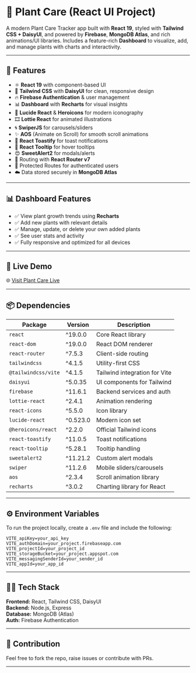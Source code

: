 # 🌿 Plant Care (React UI Project)

A modern Plant Care Tracker app built with **React 19**, styled with **Tailwind CSS + DaisyUI**, and powered by **Firebase**, **MongoDB Atlas**, and rich animations/UI libraries. Includes a feature-rich **Dashboard** to visualize, add, and manage plants with charts and interactivity.

---

## 🚀 Features

- ⚛️ **React 19** with component-based UI
- 🎨 **Tailwind CSS** with **DaisyUI** for clean, responsive design
- 🔥 **Firebase Authentication** & user management
- 📊 **Dashboard** with **Recharts** for visual insights
- 🧾 **Lucide React** & **Heroicons** for modern iconography
- 🎞️ **Lottie React** for animated illustrations
- 🌀 **SwiperJS** for carousels/sliders
- ✨ **AOS** (Animate on Scroll) for smooth scroll animations
- 🍞 **React Toastify** for toast notifications
- 💬 **React Tooltip** for hover tooltips
- 😍 **SweetAlert2** for modals/alerts
- 🧭 Routing with **React Router v7**
- 🔐 Protected Routes for authenticated users
- ☁️ Data stored securely in **MongoDB Atlas**

---

## 📊 Dashboard Features

- ✅ View plant growth trends using **Recharts**
- ✅ Add new plants with relevant details
- ✅ Manage, update, or delete your own added plants
- ✅ See user stats and activity
- ✅ Fully responsive and optimized for all devices

---

## 🔗 Live Demo

🌐 [Visit Plant Care Live](https://plant-care-tracker-4cf37.web.app/)


---

## 📦 Dependencies

| Package               | Version    | Description |
|------------------------|------------|-------------|
| `react`               | ^19.0.0    | Core React library |
| `react-dom`           | ^19.0.0    | React DOM renderer |
| `react-router`        | ^7.5.3     | Client-side routing |
| `tailwindcss`         | ^4.1.5     | Utility-first CSS |
| `@tailwindcss/vite`   | ^4.1.5     | Tailwind integration for Vite |
| `daisyui`             | ^5.0.35    | UI components for Tailwind |
| `firebase`            | ^11.6.1    | Backend services and auth |
| `lottie-react`        | ^2.4.1     | Animation rendering |
| `react-icons`         | ^5.5.0     | Icon library |
| `lucide-react`        | ^0.523.0   | Modern icon set |
| `@heroicons/react`    | ^2.2.0     | Official Tailwind icons |
| `react-toastify`      | ^11.0.5    | Toast notifications |
| `react-tooltip`       | ^5.28.1    | Tooltip handling |
| `sweetalert2`         | ^11.21.2   | Custom alert modals |
| `swiper`              | ^11.2.6    | Mobile sliders/carousels |
| `aos`                 | ^2.3.4     | Scroll animation library |
| `recharts`            | ^3.0.2     | Charting library for React |

---

## ⚙️ Environment Variables

To run the project locally, create a `.env` file and include the following:

```env
VITE_apiKey=your_api_key
VITE_authDomain=your_project.firebaseapp.com
VITE_projectId=your_project_id
VITE_storageBucket=your_project.appspot.com
VITE_messagingSenderId=your_sender_id
VITE_appId=your_app_id
```

---

## 🧑‍💻 Tech Stack

**Frontend:** React, Tailwind CSS, DaisyUI  
**Backend:** Node.js, Express  
**Database:** MongoDB (Atlas)  
**Auth:** Firebase Authentication  

---

## 🙌 Contribution

Feel free to fork the repo, raise issues or contribute with PRs.

---


